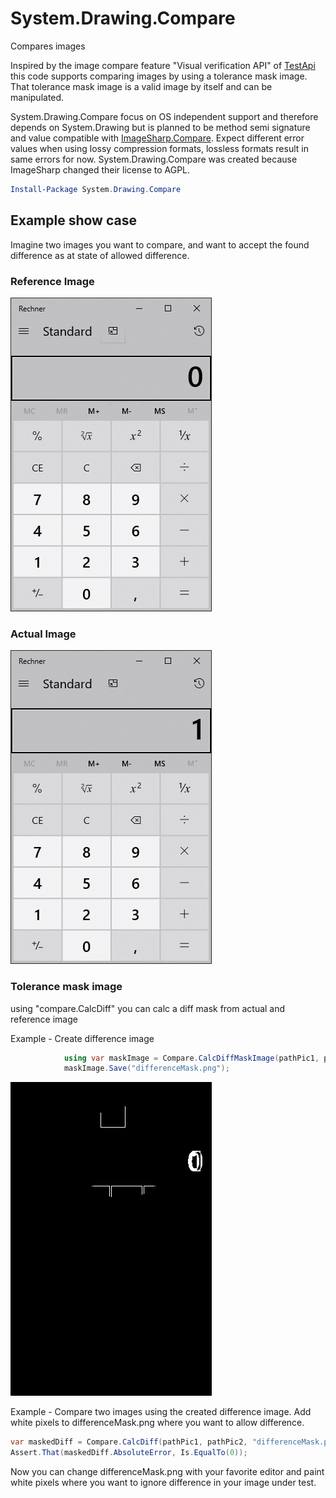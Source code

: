 # System.Drawing.Compare

Compares images

Inspired by the image compare feature "Visual verification API" of [TestApi](https://blogs.msdn.microsoft.com/ivo_manolov/2009/04/20/introduction-to-testapi-part-3-visual-verification-apis/) this code supports comparing images by using a tolerance mask image. That tolerance mask image is a valid image by itself and can be manipulated.

System.Drawing.Compare focus on OS independent support and therefore depends on System.Drawing but is planned to be method semi signature and value compatible with [ImageSharp.Compare](https://github.com/Codeuctivity/ImageSharp.Compare). Expect different error values when using lossy compression formats, lossless formats result in same errors for now. System.Drawing.Compare was created because ImageSharp changed their license to AGPL.

```PowerShell
Install-Package System.Drawing.Compare
```

## Example show case

Imagine two images you want to compare, and want to accept the found difference as at state of allowed difference.

### Reference Image

![actual image](./Compare.Tests/TestData/Calc0.jpg "Refernce Image")

### Actual Image

![actual image](./Compare.Tests/TestData/Calc1.jpg "Refernce Image")

### Tolerance mask image

using "compare.CalcDiff" you can calc a diff mask from actual and reference image

Example - Create difference image

```csharp
            using var maskImage = Compare.CalcDiffMaskImage(pathPic1, pathPic2);
            maskImage.Save("differenceMask.png");
```

![differenceMask.png](./Compare.Tests/TestData/differenceMask.png "differenceMask.png")

Example - Compare two images using the created difference image. Add white pixels to  differenceMask.png where you want to allow difference.

```csharp
var maskedDiff = Compare.CalcDiff(pathPic1, pathPic2, "differenceMask.png");
Assert.That(maskedDiff.AbsoluteError, Is.EqualTo(0));
```

Now you can change differenceMask.png with your favorite editor and paint white pixels where you want to ignore difference in your image under test.
